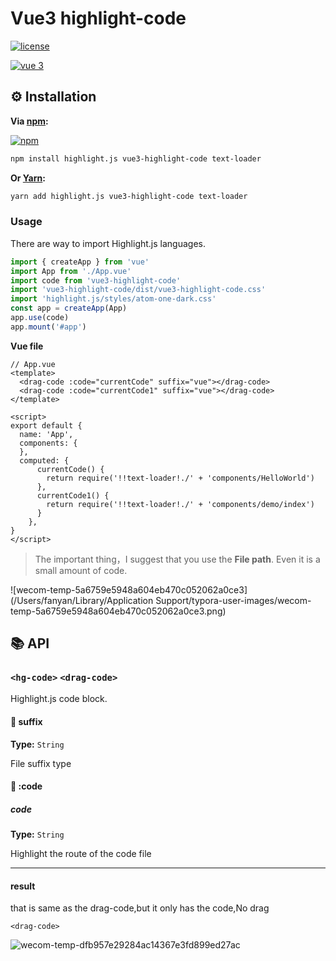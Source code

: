 # Vue3 highlight-code

[![license](https://img.shields.io/github/license/gluons/vue-highlight.js.svg?style=flat-square)](https://github.com/gluons/vue-highlight.js/blob/master/LICENSE)

[![vue 3](https://img.shields.io/badge/vue-3-42b983.svg?style=flat-square)](https://vuejs.org)

## ⚙️ Installation

**Via [npm](https://www.npmjs.com):**

[![npm](https://nodei.co/npm/vue3-highlight-code.js.png?downloads=true&downloadRank=true&stars=true)](https://www.npmjs.com/package/vue3-highlight-code)

```bash
npm install highlight.js vue3-highlight-code text-loader
```

**Or [Yarn](https://yarnpkg.com):**

```bash
yarn add highlight.js vue3-highlight-code text-loader
```

### Usage

There are way to import Highlight.js languages.

```js
import { createApp } from 'vue'
import App from './App.vue'
import code from 'vue3-highlight-code'
import 'vue3-highlight-code/dist/vue3-highlight-code.css'
import 'highlight.js/styles/atom-one-dark.css'
const app = createApp(App)
app.use(code)
app.mount('#app')
```

**Vue file**

```vue
// App.vue
<template>
  <drag-code :code="currentCode" suffix="vue"></drag-code>
  <drag-code :code="currentCode1" suffix="vue"></drag-code>
</template>

<script>
export default {
  name: 'App',
  components: {
  },
  computed: {
      currentCode() { 
        return require('!!text-loader!./' + 'components/HelloWorld')
      },
      currentCode1() { 
        return require('!!text-loader!./' + 'components/demo/index')
      }
    },
}
</script>
```

> The important thing，I suggest that you use the **File path**. Even it is a small amount of code. 

![wecom-temp-5a6759e5948a604eb470c052062a0ce3](/Users/fanyan/Library/Application Support/typora-user-images/wecom-temp-5a6759e5948a604eb470c052062a0ce3.png)

## 📚 API

### `<hg-code>`  `<drag-code>` 

Highlight.js code block.

#### 🔰 suffix

**Type:** `String`

File suffix type

#### 🔰 :code

##### code

**Type:** `String`

Highlight the route of the code file

---

#### result

**<hg-code>**

that is same as the drag-code,but it only has the code,No drag

`<drag-code>` 

![wecom-temp-dfb957e29284ac14367e3fd899ed27ac](/var/folders/fp/7v1jmky11lvbqcjkcf_wwc1r0000gq/T/com.tencent.WeWorkMac/wecom-temp-dfb957e29284ac14367e3fd899ed27ac.png)